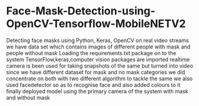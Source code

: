 # Face-Mask-Detection-using-OpenCV-Tensorflow-MobileNETV2
Detecting face masks using Python, Keras, OpenCV on real video streams
we have data set which contains images of different people with mask and people without mask
Loading the requirements.txt package on to the system 
TensorFlow,keras,computer vision packages are imported 
realtime camera is been used for taking snapshots of the same but turned into video 
since we have different dataset for mask and no mask categories we did concentrate on both with two different algorithm to tackle the same
we also used facedetector so as to recognise face and also added colours to it 
finally deployed model using the primary camera of the system with mask and without mask 
